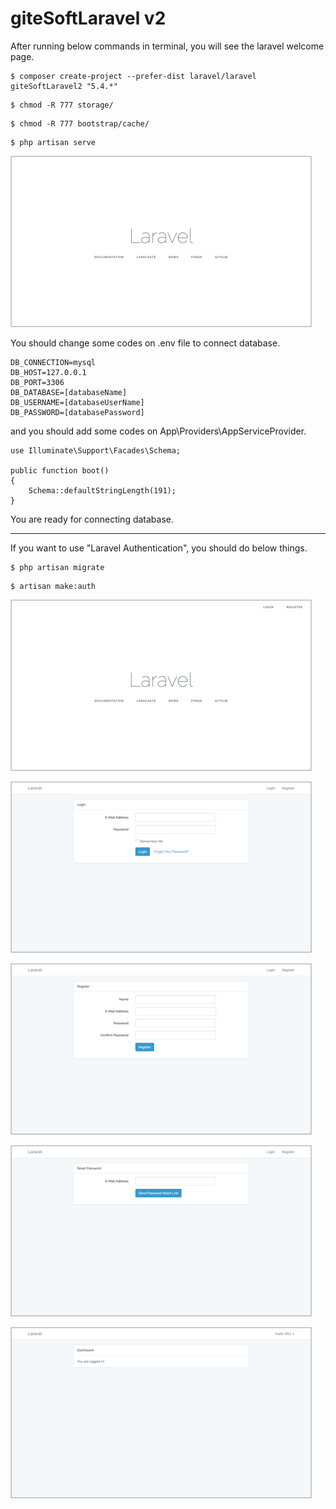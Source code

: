 # giteSoftLaravel v2

After running below commands in terminal, you will see the laravel welcome page.
```
$ composer create-project --prefer-dist laravel/laravel giteSoftLaravel2 "5.4.*"
```
```
$ chmod -R 777 storage/
```
```
$ chmod -R 777 bootstrap/cache/
```
```
$ php artisan serve
```

![Laravel Welcome Page](public/images/development/laravel-welcome-page.png)

You should change some codes on .env file to connect database.
```
DB_CONNECTION=mysql
DB_HOST=127.0.0.1
DB_PORT=3306
DB_DATABASE=[databaseName]
DB_USERNAME=[databaseUserName]
DB_PASSWORD=[databasePassword]
```
and you should add some codes on App\Providers\AppServiceProvider.
```
use Illuminate\Support\Facades\Schema;

public function boot()
{
    Schema::defaultStringLength(191);
}
```

You are ready for connecting database.

___

If you want to use "Laravel Authentication", you should do below things.

```
$ php artisan migrate
```
```
$ artisan make:auth
```

![Laravel Welcome Page With Auth](public/images/development/laravel-welcome-page-with-auth.png)

![Laravel Log In Page](public/images/development/laravel-log-in-page.png)

![Laravel Register Page](public/images/development/laravel-register-page.png)

![Laravel Reset Password Page](public/images/development/laravel-reset-password-page.png)

![Laravel Loged In Page](public/images/development/laravel-loged-in-page.png)

